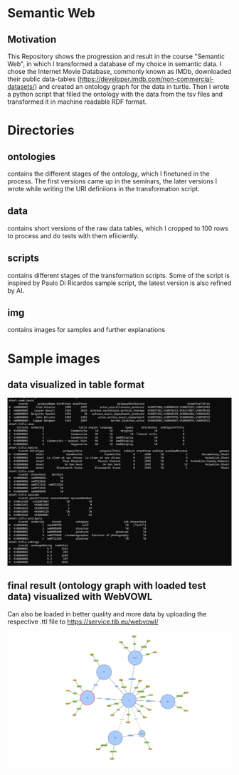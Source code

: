 # Semantic Web

## Motivation

This Repository shows the progression and result in the course "Semantic Web", in which I transformed a database of my choice in semantic data. 
I chose the Internet Movie Database, commonly known as IMDb, downloaded their public data-tables (https://developer.imdb.com/non-commercial-datasets/) and created an ontology graph for the data in turtle. 
Then I wrote a python script that filled the ontology with the data from the tsv files and transformed it in machine readable RDF format. 

# Directories

## ontologies

contains the different stages of the ontology, which I finetuned in the process. The first versions came up in the seminars, the later versions I wrote while writing the URI definiions in the transformation script. 


## data

contains short versions of the raw data tables, which I cropped to 100 rows to process and do tests with them efiiciently. 


## scripts

contains different stages of the transformation scripts. Some of the script is inspired by Paulo Di Ricardos sample script, the latest version is also refined by AI.

## img

contains images for samples and further explanations

# Sample images

## data visualized in table format

![data in table, example](img/data_visualized.png)

## final result (ontology graph with loaded test data) visualized with WebVOWL

Can also be loaded in better quality and more data by uploading the respective .ttl file to https://service.tib.eu/webvowl/

![ontology graph](img/final_transformation.svg)
